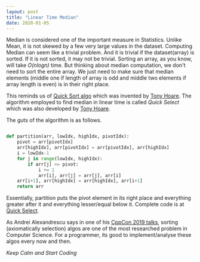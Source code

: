 ```yaml
---
layout: post
title: "Linear Time Median"
date: 2020-01-05
---
```


Median is considered one of the important measure in Statistics. Unlike Mean, it is not skewed by a few very large values in the dataset. Computing Median can seem like a trivial problem. And it is trivial if the dataset(array) is sorted. If it is not sorted, it may not be trivial. Sorting an array, as you know, will take _O(nlogn)_ time. But thinking about median computation, we don't need to sort the entire array. We just need to make sure that median elements (middle one if length of array is odd and middle two elements if array length is even) is in their right place.

This reminds us of [Quick Sort algo](https://www.geeksforgeeks.org/quick-sort/) which was invented by [Tony Hoare](https://en.wikipedia.org/wiki/Tony_Hoare). The algorithm employed to find median in linear time is called _Quick Select_ which was also developed by [Tony Hoare](https://en.wikipedia.org/wiki/Tony_Hoare).

The guts of the algorithm is as follows.

```python

def partition(arr, lowIdx, highIdx, pivotIdx):
    pivot = arr[pivotIdx]
    arr[highIdx], arr[pivotIdx] = arr[pivotIdx], arr[highIdx]
    i = lowIdx-1
    for j in range(lowIdx, highIdx):
        if arr[j] <= pivot:
            i += 1
            arr[i], arr[j] = arr[j], arr[i]
    arr[i+1], arr[highIdx] = arr[highIdx], arr[i+1]
    return arr
```

Essentially, partition puts the pivot element in its right place and everything greater after it and everything lesser/equal below it. Complete code is at [Quick Select](https://github.com/vivekgautham/codingchallenges/blob/c380d28cbcd038bd31c885c1f07b95688988e742/challenges/src/algos/arrays.py#L186).

As Andrei Alexandrescu says in one of his [CppCon 2019 talks](https://github.com/CppCon/CppCon2019/blob/master/Presentations/speed_is_found_in_the_minds_of_people/speed_is_found_in_the_minds_of_people__andrei_alexandrescu__cppcon_2019.pdf), sorting (axiomatically selection) algos are one of the most researched problem in Computer Science. For a programmer, its good to implement/analyse these algos every now and then.

_Keep Calm and Start Coding_














